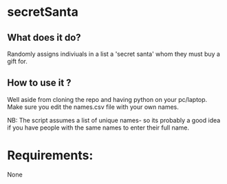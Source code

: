 # secretSanta

## What does it do?
Randomly assigns indiviuals in a list a 'secret santa' whom they must buy a gift for.

## How to use it ?
Well aside from cloning the repo and having python on your pc/laptop. Make sure you edit the names.csv file with your own names.

NB:
The script assumes a list of unique names- so its probably a good idea if you have people with the same names to enter their full name.

# Requirements:
None
